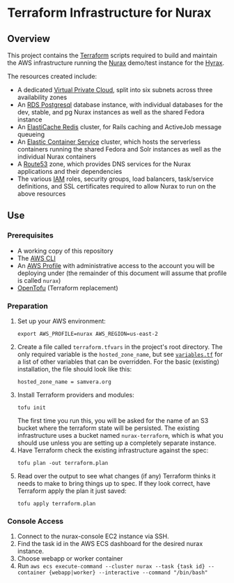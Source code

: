 # Terraform Infrastructure for Nurax

## Overview

This project contains the [Terraform](https://terraform.io/) scripts required to build and maintain the AWS infrastructure running the [Nurax](https://github.com/samvera-labs/nurax) demo/test instance for the [Hyrax](https://github.com/samvera/hyrax).

The resources created include:

- A dedicated [Virtual Private Cloud](https://aws.amazon.com/vpc/), split into six subnets across three availability zones
- An [RDS Postgresql](https://aws.amazon.com/rds/) database instance, with individual databases for the dev, stable, and pg Nurax instances as well as the shared Fedora instance
- An [ElastiCache Redis](https://aws.amazon.com/elasticache/) cluster, for Rails caching and ActiveJob message queueing
- An [Elastic Container Service](https://aws.amazon.com/ecs/) cluster, which hosts the serverless containers running the shared Fedora and Solr instances as well as the individual Nurax containers
- A [Route53](https://aws.amazon.com/route53/) zone, which provides DNS services for the Nurax applications and their dependencies
- The various [IAM](https://aws.amazon.com/iam/) roles, security groups, load balancers, task/service definitions, and SSL certificates required to allow Nurax to run on the above resources

## Use

### Prerequisites

- A working copy of this repository
- The [AWS CLI](https://docs.aws.amazon.com/cli/latest/userguide/)
- An [AWS Profile](https://docs.aws.amazon.com/cli/latest/userguide/cli-configure-profiles.html) with administrative access to the account you will be deploying under (the remainder of this document will assume that profile is called `nurax`)
- [OpenTofu](https://opentofu.org) (Terraform replacement)

### Preparation

1. Set up your AWS environment:
   ```
   export AWS_PROFILE=nurax AWS_REGION=us-east-2
   ```
2. Create a file called `terraform.tfvars` in the project's root directory. The only required variable is the `hosted_zone_name`, but see [`variables.tf`](./variables.tf) for a list of other variables that can be overridden. For the basic (existing) installation, the file should look like this:
   ```
   hosted_zone_name = samvera.org
   ```
3. Install Terraform providers and modules:
   ```
   tofu init
   ```
   The first time you run this, you will be asked for the name of an S3 bucket where the terraform state will be persisted. The existing infrastructure uses a bucket named `nurax-terraform`, which is what you should use unless you are setting up a completely separate instance.
4. Have Terraform check the existing infrastructure against the spec:
   ```
   tofu plan -out terraform.plan
   ```
5. Read over the output to see what changes (if any) Terraform thinks it needs to make to bring things up to spec. If they look correct, have Terraform apply the plan it just saved:
   ```
   tofu apply terraform.plan
   ```

### Console Access
1. Connect to the nurax-console EC2 instance via SSH.
2. Find the task id in the AWS ECS dashboard for the desired nurax instance.
3. Choose webapp or worker container
4. Run `aws ecs execute-command --cluster nurax --task {task id} --container {webapp|worker} --interactive --command "/bin/bash"`
